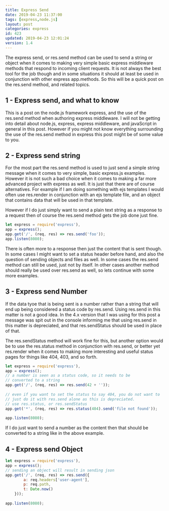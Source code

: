 ```yaml
---
title: Express Send
date: 2019-04-23 11:37:00
tags: [express,node.js]
layout: post
categories: express
id: 423
updated: 2019-04-23 12:01:24
version: 1.4
---
```


The express send, or res.send method can be used to send a string or object when it comes to making very simple basic express middleware methods that respond to incoming client requests. It is not always the best tool for the job though and in some situations it should at least be used in conjunction with other express app.methods. So this will be a quick post on the res.send method, and related topics.

<!-- more -->

## 1 - Express send, and what to know

This is a post on the node.js framework express, and the use of the res.send method when authoring express middleware. I will not be getting into detail about node.js, express, express middleware, and javaScript in general in this post. However if you might not know everything surrounding the use of the res.send method in express this post might be of some value to you.

## 2 - Express send string

For the most part the res.send method is used to just send a simple string message when it comes to very simple, basic express.js examples. However it is not such a bad choice when it comes to making a far more advanced project with express as well. It is just that there are of course alternatives. For example if I am doing something with ejs templates I would often use res.render in conjunction with an ejs template file, and an object that contains data that will be used in that template.

However if I do just simply want to send a plain text string as a response to a request then of course the res.send method gets the job done just fine.

```js
let express = require('express'),
app = express();
app.get('/', (req, res) => res.send('foo'));
app.listen(8080);
```

There is often more to a response then just the content that is sent though. In some cases I might want to set a status header before hand, and also the question of sending objects and files as well. In some cases the res.send method can still be used, just not by itself. In other cases another method should really be used over res.send as well, so lets continue with some more examples.

## 3 - Express send Number

If the data tyoe that is being sent is a number rather than a string that will end up being considered a status code by res.send. Using res.send in this matter is not a good idea. In the 4.x version that I was using for this post a message was spit out in the console informing me that using res.send in this matter is depreciated, and that res.sendStatus should be used in place of that.

The res.sendStatus method will work fine for this, but another option would be to use the res.status method in conjunction with res.send, or better yet res.render when it comes to making more interesting and useful status pages for things like 404, 403, and so forth. 

```js
let express = require('express'),
app = express();
// a number is seen as a status code, so it needs to be
// converted to a string
app.get('/', (req, res) => res.send(42 + ''));
 
// even if you want to set the status to say 404, you do not want to
// just do it with res.send alone as this is depreciated.
// use res.status, or res.sendStatus
app.get('*', (req, res) => res.status(404).send('file not found'));
 
app.listen(8080);
```

If I do just want to send a number as the content then that should be converted to a string like in the above example.

## 4 - Express send Object

```js
let express = require('express'),
app = express();
// sending an object will result in sending json
app.get('/', (req, res) => res.send({
        a: req.headers['user-agent'],
        p: req.path,
        t: Date.now()
    }));
 
app.listen(8080);
```